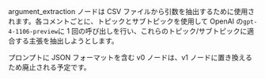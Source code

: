 argument_extraction ノードは CSV ファイルから引数を抽出するために使用されます。各コメントごとに、トピックとサブトピックを使用して OpenAI の`gpt-4-1106-preview`に 1 回の呼び出しを行い、これらのトピック/サブトピックに適合する主張を抽出しようとします。

プロンプトに JSON フォーマットを含む v0 ノードは、v1 ノードに置き換えるため廃止される予定です。
